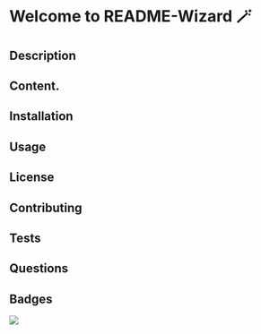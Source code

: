 # Welcome to README-Wizard 🪄

## Description

## Content.

## Installation

## Usage

## License

## Contributing

## Tests

## Questions

## Badges

<img src="https://img.shields.io/badge/jquery-%230769AD.svg?style=for-the-badge&logo=jquery&logoColor=white)" /> 